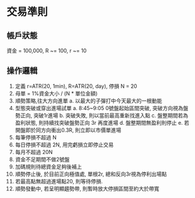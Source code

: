 # 交易準則
## 帳戶狀態
資金 = 100,000, R ~= 100, r ~= 10

## 操作邏輯
1. 定義 r=ATR(20, 1min), R=ATR(20, day), 停損 N = 20
2. 母單 = 1%資金大小 / (N * 單位金額) 
2. 順勢策略,往大方向進單 
    a. 以最大的子彈打中今天最大的一根動能
3. 型態突破或穿出進場試單
    a. 8:45~9:05 0號盤起始區間突破, 突破方向視為盤勢正向, 突破1r進場
    b. 突破失敗, 則以當前最高重新找進入點
    c. 盤整期間若為盈利狀態, 則持續找突破盤勢正向 3r 再度進場
    d. 盤整期間無盈利則停止
    e. 若開盤即於同方向衝出0.3R, 則立即以市價單進場
4. 每筆停損不超過 N
5. 每日停損不超過 2N, 用完虧損立即停止交易
6. 每月不超過 20N
7. 資金不足期間不做2號盤
8. 加碼規則待總資金足夠後補上
9. 順勢停止後, 於目前正向極值處, 單根2r, 總和反向3r視為停利出場點
10. 若最高點無超過進場點20, 則等待停損.
11. 順勢發動中, 若呈明顯趨勢帶, 則暫時放大停損區間至約大於帶寬
